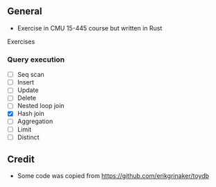 ## General 
- Exercise in CMU 15-445 course but written in Rust

Exercises
### Query execution
- [ ] Seq scan
- [ ] Insert
- [ ] Update
- [ ] Delete
- [ ] Nested loop join
- [x] Hash join
- [ ] Aggregation
- [ ] Limit
- [ ] Distinct
## Credit 
- Some code was copied from https://github.com/erikgrinaker/toydb
